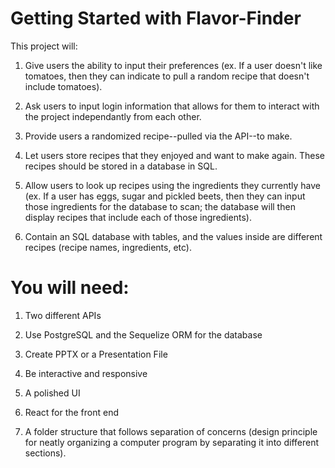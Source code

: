 # Getting Started with Flavor-Finder
This project will:

1. Give users the ability to input their preferences (ex. If a user doesn't like tomatoes, then they can indicate to pull a random recipe that doesn't include tomatoes).

2. Ask users to input login information that allows for them to interact with the project independantly from each other.

3. Provide users a randomized recipe--pulled via the API--to make.

4. Let users store recipes that they enjoyed and want to make again. These recipes should be stored in a database in SQL.

5. Allow users to look up recipes using the ingredients they currently have (ex. If a user has eggs, sugar and pickled beets, then they can input those ingredients for the database to scan; the database will then display recipes that include each of those ingredients).

6. Contain an SQL database with tables, and the values inside are different recipes (recipe names, ingredients, etc).


# You will need:

1. Two different APIs

2. Use PostgreSQL and the Sequelize ORM for the database

3. Create PPTX or a Presentation File

4. Be interactive and responsive

5. A polished UI

6. React for the front end

7. A folder structure that follows separation of concerns (design principle for neatly organizing a computer program by separating it into different sections).
